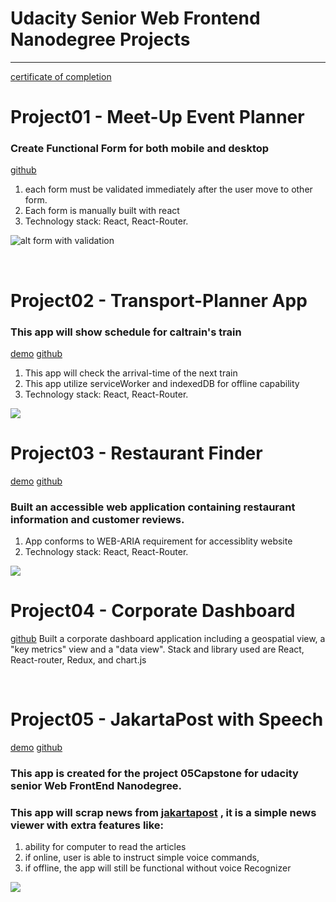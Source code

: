 # Udacity Senior Web Frontend Nanodegree Projects
<hr />
<a href="https://www.udacity.com/verified-certificate/nd802"> certificate of completion</a>

<br />

# Project01 - Meet-Up Event Planner
### Create Functional Form for both mobile and desktop 
[github](https://github.com/vdj4y/senior_web_ND_01Meet-up)
1. each form must be validated immediately after the user move to other form.
2. Each form is manually built with react 
3. Technology stack: React, React-Router.

![alt form with validation](https://udacity-github-sync-content.s3.amazonaws.com/_imgs/10086/1474847917/Animation_2.gif "Logo Title Text 1")

<br />


# Project02 - Transport-Planner App
### This app will show schedule for caltrain's train 
[demo](https://transportapp-udacity.herokuapp.com)  [github](https://github.com/vdj4y/senior_web_ND_02Transport_app)
1. This app will check the arrival-time of the next train 
2. This app utilize serviceWorker and indexedDB for offline capability
3. Technology stack: React, React-Router.

<img src="https://github.com/vdj4y/senior_web_ND_02Transport_app/blob/master/02Transport_app.png" />


<br />

# Project03 - Restaurant Finder
[demo](https://restaurant-finder-udacity.herokuapp.com/) [github](https://github.com/vdj4y/senior_Web_ND_03Restaurant)
### Built an accessible web application containing restaurant information and customer reviews. 
1. App conforms to WEB-ARIA requirement for accessiblity website
2. Technology stack: React, React-Router.

<img src="https://github.com/vdj4y/senior_Web_ND_03Restaurant/blob/master/restaurant.png"/>

<br />

# Project04 - Corporate Dashboard
[github](https://github.com/vdj4y/senior_web_ND_04Corp_dashboard)
Built a corporate dashboard application including a geospatial view, a "key metrics" view and a "data view". Stack and library used are React, React-router, Redux, and chart.js

<br />

# Project05 - JakartaPost with Speech 
[demo](https://jpost.herokuapp.com/) [github](https://github.com/vdj4y/senior_web_ND05Capstone)
### This app  is created for the project 05Capstone for udacity senior Web FrontEnd Nanodegree.
### This app will scrap news from <a href="http://www.jakartapost.com">jakartapost</a> , it is a simple news viewer with extra features like: 
  1. ability for computer to read the articles
  2. if online, user is able to instruct simple voice commands,
  3. if offline, the app will still be functional without voice Recognizer

<img src="https://github.com/vdj4y/senior_web_ND05Capstone/blob/master/github%20images/Screen%20Shot%202016-10-18%20at%2010.32.04%20AM.png" />
